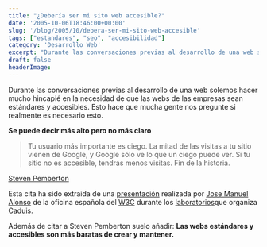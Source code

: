 ```yaml
---
title: "¿Debería ser mi sito web accesible?"
date: '2005-10-06T18:46:00+00:00'
slug: '/blog/2005/10/debera-ser-mi-sito-web-accesible'
tags: ["estandares", "seo", "accesibilidad"]
category: 'Desarrollo Web'
excerpt: "Durante las conversaciones previas al desarrollo de una web solemos hacer mucho hincapié en la necesidad de que las webs de las empresas sean estándares y accesibles. Esto hace que mucha gente nos preg..."
draft: false
headerImage: 
---
```

Durante las conversaciones previas al desarrollo de una web solemos hacer mucho hincapié en la necesidad de que las webs de las empresas sean estándares y accesibles. Esto hace que mucha gente nos pregunte si realmente es necesario esto.

**Se puede decir más alto pero no más claro**

> Tu usuario más importante es ciego. La mitad de las visitas a tu sitio vienen de Google, y Google sólo ve lo que un ciego puede ver. Si tu sitio no es accesible, tendrás menos visitas. Fin de la historia.

[Steven Pemberton](http://www.w3.org/People/all#steven)

Esta cita ha sido extraida de una [presentación](http://www.w3c.es/Presentaciones/2005/0421-estandarizate-JA/index.html) realizada por [Jose Manuel Alonso](http://www.w3c.es/contacto#josema) de la oficina española del [W3C](http://www.w3c.es) durante los [laboratorios](http://www.cadius.org/laboratorios/)que organiza [Caduis](http://www.cadius.org/).

Además de citar a Steven Pemberton suelo añadir: **Las webs estándares y accesibles son más baratas de crear y mantener.**

